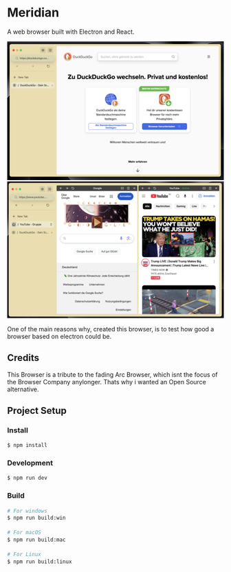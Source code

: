 # Meridian

A web browser built with Electron and React.

![](resources/readme-picture-1.png)
![](resources/readme-picture-2.png)

One of the main reasons why, created this browser, is to test how good a browser based on electron could be.

## Credits

This Browser is a tribute to the fading Arc Browser, which isnt the focus of the Browser Company anylonger. Thats why i wanted an Open Source alternative.



## Project Setup

### Install

```bash
$ npm install
```

### Development

```bash
$ npm run dev
```

### Build

```bash
# For windows
$ npm run build:win

# For macOS
$ npm run build:mac

# For Linux
$ npm run build:linux
```
